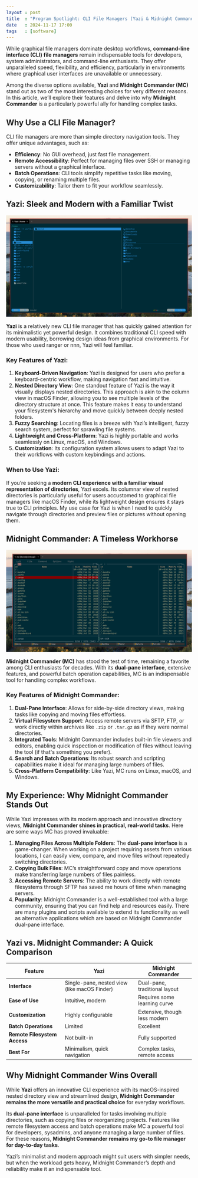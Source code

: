 ```yaml
---
layout : post
title  : "Program Spotlight: CLI File Managers (Yazi & Midnight Commander)"
date   : 2024-11-17 17:00
tags   : [software]
---
```


While graphical file managers dominate desktop workflows, **command-line
interface (CLI) file managers** remain indispensable tools for developers,
system administrators, and command-line enthusiasts. They offer unparalleled
speed, flexibility, and efficiency, particularly in environments where graphical
user interfaces are unavailable or unnecessary.

Among the diverse options available, **Yazi** and **Midnight Commander (MC)**
stand out as two of the most interesting choices for very different reasons. In
this article, we’ll explore their features and delve into why **Midnight
Commander** is a particularly powerful ally for handling complex tasks.


## Why Use a CLI File Manager?

CLI file managers are more than simple directory navigation tools. They offer
unique advantages, such as:

- **Efficiency**: No GUI overhead, just fast file management.
- **Remote Accessibility**: Perfect for managing files over SSH or managing
  servers without a graphical interface.
- **Batch Operations**: CLI tools simplify repetitive tasks like moving,
  copying, or renaming multiple files.
- **Customizability**: Tailor them to fit your workflow seamlessly.


## Yazi: Sleek and Modern with a Familiar Twist

![Yazi](/assets/images/2024-11-17_16-53-yazi.png)

**Yazi** is a relatively new CLI file manager that has quickly gained attention
for its minimalistic yet powerful design. It combines traditional CLI speed with
modern usability, borrowing design ideas from graphical environments. For those
who used ranger or nnn, Yazi will feel familiar.

### Key Features of Yazi:

1. **Keyboard-Driven Navigation**: Yazi is designed for users who prefer a
   keyboard-centric workflow, making navigation fast and intuitive.
2. **Nested Directory View**: One standout feature of Yazi is the way it
   visually displays nested directories. This approach is akin to the column
   view in macOS Finder, allowing you to see multiple levels of the directory
   structure at once. This feature makes it easy to understand your filesystem's
   hierarchy and move quickly between deeply nested folders.
3. **Fuzzy Searching**: Locating files is a breeze with Yazi’s intelligent,
   fuzzy search system, perfect for sprawling file systems.
4. **Lightweight and Cross-Platform**: Yazi is highly portable and works
   seamlessly on Linux, macOS, and Windows.
5. **Customization**: Its configuration system allows users to adapt Yazi to
   their workflows with custom keybindings and actions.

### When to Use Yazi:

If you’re seeking a **modern CLI experience with a familiar visual
representation of directories**, Yazi excels. Its columnar view of nested
directories is particularly useful for users accustomed to graphical file
managers like macOS Finder, while its lightweight design ensures it stays true
to CLI principles. My use case for Yazi is when I need to quickly navigate
through directories and preview files or pictures without opening them.


## Midnight Commander: A Timeless Workhorse

![Midnight Commander](/assets/images/2024-11-17_16-54-mc.png)

**Midnight Commander (MC)** has stood the test of time, remaining a favorite
among CLI enthusiasts for decades. With its **dual-pane interface**, extensive
features, and powerful batch operation capabilities, MC is an indispensable tool
for handling complex workflows.

### Key Features of Midnight Commander:

1. **Dual-Pane Interface**: Allows for side-by-side directory views, making
   tasks like copying and moving files effortless.
2. **Virtual Filesystem Support**: Access remote servers via SFTP, FTP, or work
   directly within archives like `.zip` or `.tar.gz` as if they were normal
   directories.
3. **Integrated Tools**: Midnight Commander includes built-in file viewers and
   editors, enabling quick inspection or modification of files without leaving
   the tool (if that's something you prefer).
4. **Search and Batch Operations**: Its robust search and scripting capabilities
   make it ideal for managing large numbers of files.
5. **Cross-Platform Compatibility**: Like Yazi, MC runs on Linux, macOS, and
   Windows.


## My Experience: Why Midnight Commander Stands Out

While Yazi impresses with its modern approach and innovative directory views,
**Midnight Commander shines in practical, real-world tasks**. Here are some ways
MC has proved invaluable:

1. **Managing Files Across Multiple Folders**: The **dual-pane interface** is a
   game-changer. When working on a project requiring assets from various
   locations, I can easily view, compare, and move files without repeatedly
   switching directories.
2. **Copying Bulk Files**: MC’s straightforward copy and move operations make
   transferring large numbers of files painless.
3. **Accessing Remote Servers**: The ability to work directly with remote
   filesystems through SFTP has saved me hours of time when managing servers.
4. **Popularity**: Midnight Commander is a well-established tool with a large
   community, ensuring that you can find help and resources easily. There are
   many plugins and scripts available to extend its functionality as well as
   alternative applications which are based on Midnight Commander dual-pane
   interface.


## Yazi vs. Midnight Commander: A Quick Comparison

| **Feature**               | **Yazi**                     | **Midnight Commander**           |
|---------------------------|-----------------------------|----------------------------------|
| **Interface**             | Single-pane, nested view (like macOS Finder) | Dual-pane, traditional layout   |
| **Ease of Use**           | Intuitive, modern           | Requires some learning curve     |
| **Customization**         | Highly configurable         | Extensive, though less modern    |
| **Batch Operations**      | Limited                    | Excellent                        |
| **Remote Filesystem Access** | Not built-in              | Fully supported                  |
| **Best For**              | Minimalism, quick navigation | Complex tasks, remote access     |


## Why Midnight Commander Wins Overall

While **Yazi** offers an innovative CLI experience with its macOS-inspired
nested directory view and streamlined design, **Midnight Commander remains the
more versatile and practical choice** for everyday workflows.

Its **dual-pane interface** is unparalleled for tasks involving multiple
directories, such as copying files or reorganizing projects. Features like
remote filesystem access and batch operations make MC a powerful tool for
developers, sysadmins, and anyone managing a large number of files. For these
reasons, **Midnight Commander remains my go-to file manager for day-to-day
tasks**. 

Yazi’s minimalist and modern approach might suit users with simpler needs, but
when the workload gets heavy, Midnight Commander’s depth and reliability make it
an indispensable tool.
